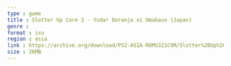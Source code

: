 ```yaml
---
type : game
title : Slotter Up Core 3 - Yuda! Doronjo ni Omakase (Japan)
genre : 
format : iso
region : asia
link : https://archive.org/download/PS2-ASIA-ROMS321COM/Slotter%20Up%20Core%203%20-%20Yuda%21%20Doronjo%20ni%20Omakase%20%28Japan%29.7z
size : 26MB
---
```

